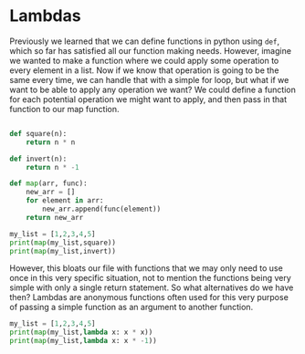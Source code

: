 # Lambdas
Previously we learned that we can define functions in python using `def`, which so far has satisfied all our function making needs. However, imagine we wanted to make a function where we could apply some operation to every element in a list. Now if we know that operation is going to be the same every time, we can handle that with a simple for loop, but what if we want to be able to apply any operation we want? We could define a function for each potential operation we might want to apply, and then pass in that function to our map function. 
```py

def square(n):
    return n * n

def invert(n):
    return n * -1

def map(arr, func):
    new_arr = []
    for element in arr:
        new_arr.append(func(element))
    return new_arr

my_list = [1,2,3,4,5]
print(map(my_list,square))
print(map(my_list,invert))
```
However, this bloats our file with functions that we may only need to use once in this very specific situation, not to mention the functions being very simple with only a single return statement. So what alternatives do we have then? Lambdas are anonymous functions often used for this very purpose of passing a simple function as an argument to another function.
```py
my_list = [1,2,3,4,5]
print(map(my_list,lambda x: x * x))
print(map(my_list,lambda x: x * -1))
```